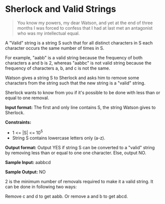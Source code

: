 # Sherlock and Valid Strings

> You know my powers, my dear Watson, and yet at the end of three months I was forced to confess that I had at last met an antagonist who was my intellectual equal.

A "Valid" string is a string S such that for all distinct characters in S each character occurs the same number of times in S.

For example, "aabb" is a valid string because the frequency of both characters a and b is 2,
whereas "aabbc" is not valid string because the frequency of characters a, b, and c is not the same.

Watson gives a string S to Sherlock and asks him to remove some characters from the string such that
the new string is a "valid" string.

Sherlock wants to know from you if it's possible to be done with less than or equal to one removal.

**Input format:**
The first and only line contains S, the string Watson gives to Sherlock.

**Constraints:**
- 1 <= |S| <= 10<sup>5</sup>
- String S contains lowercase letters only (a-z).


**Output format:**
Output YES if string S can be converted to a "valid" string by removing less than or equal
to one one character.
Else, output NO.

**Sample Input:**
aabbcd

**Sample Output:**
NO

2 is the minimum number of removals required to make it a valid string. It can be done in following two ways:

Remove c and d to get aabb. 
Or remove a and b to get abcd.

